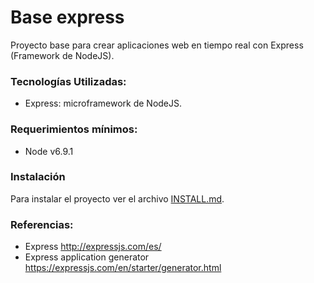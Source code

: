 # Base express

Proyecto base para crear aplicaciones web en tiempo real con Express (Framework de NodeJS).

### Tecnologías Utilizadas:
- Express: microframework de NodeJS.

### Requerimientos mínimos:
- Node v6.9.1

### Instalación

Para instalar el proyecto ver el archivo
 [INSTALL.md](https://github.com/waquispe/base-express/blob/master/README.md).

### Referencias:
- Express http://expressjs.com/es/
- Express application generator https://expressjs.com/en/starter/generator.html

